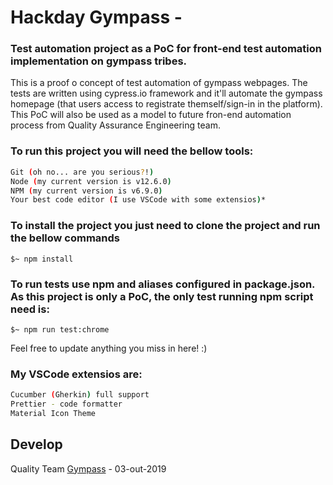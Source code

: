 # Hackday Gympass - 
<h3>Test automation project as a PoC for front-end test automation implementation on gympass tribes.</h3>

This is a proof o concept of test automation of gympass webpages. The tests are written using cypress.io framework and it'll automate the gympass homepage (that users access to registrate themself/sign-in in the platform). This PoC will also be used as a model to future fron-end automation process from Quality Assurance Engineering team.


### To run this project you will need the bellow tools:
```bash
Git (oh no... are you serious?!)
Node (my current version is v12.6.0)
NPM (my current version is v6.9.0)
Your best code editor (I use VSCode with some extensios)*
```

### To install the project you just need to clone the project and run the bellow commands 

```terminal
$~ npm install
```

### To run tests use npm and aliases configured in package.json. As this project is only a PoC, the only test running npm script need is:
```terminalo
$~ npm run test:chrome
```
Feel free to update anything you miss in here! :)

### My VSCode extensios are:
```bash
Cucumber (Gherkin) full support
Prettier - code formatter
Material Icon Theme
```
## Develop
Quality Team
[Gympass](https://gympas.com/) - 03-out-2019
